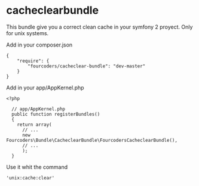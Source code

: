 cacheclearbundle
================

This bundle give you a correct clean cache in your symfony 2 proyect. Only for unix systems. 

Add in your composer.json

    {
        "require": {
            "fourcoders/cacheclear-bundle": "dev-master"
        }
    }

Add in your app/AppKernel.php

    <?php

      // app/AppKernel.php
      public function registerBundles()
      {
        return array(
          // ...
          new Fourcoders\Bundle\CacheclearBundle\FourcodersCacheclearBundle(),
          // ...
          );
      }

Use it whit the command
  
    'unix:cache:clear'
